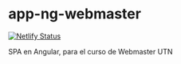 # app-ng-webmaster
[![Netlify Status](https://api.netlify.com/api/v1/badges/80133270-3b17-48d7-ad49-317141f6de90/deploy-status)](https://app.netlify.com/sites/app-ng-webmaster/deploys)

SPA en Angular, para el curso de Webmaster UTN
